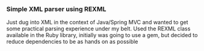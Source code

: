 ### Simple XML parser using REXML

Just dug into XML in the context of Java/Spring MVC and wanted to get some practical parsing experience under my belt. Used the REXML class available in the Ruby library, initially was going to use a gem, but decided to reduce dependencies to be as hands on as possible
